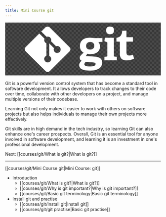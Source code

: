 ```yaml
---
title: Mini Course git
---
```


![git-logo](courses/git/gitlogo.png)

Git is a powerful version control system that has become a standard tool in software development. It allows developers to track changes to their code over time, collaborate with other developers on a project, and manage multiple versions of their codebase. 

Learning Git not only makes it easier to work with others on software projects but also helps individuals to manage their own projects more effectively. 

Git skills are in high demand in the tech industry, so learning Git can also enhance one's career prospects. Overall, Git is an essential tool for anyone involved in software development, and learning it is an investment in one's professional development.

Next: [[courses/git/What is git?|What is git?]]

---

[[courses/git/Mini Course git|Mini Course: git]]
* Introduction
	- [[courses/git/What is git?|What is git?]]
	*  [[courses/git/Why is git important?|Why is git important?]]
	 * [[courses/git/Basic git terminology|Basic git terminology]]
 * Install git and practise
	 * [[courses/git/Install git|Install git]]
	 * [[courses/git/git practise|Basic git practise]]




